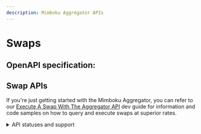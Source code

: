 ```yaml
---
description: Mimboku Aggregator APIs
---
```


# Swaps

## OpenAPI specification:


## Swap APIs

If you're just getting started with the Mimboku Aggregator, you can refer to our [Execute A Swap With The Aggregator API](../developer-guides/execute-a-swap-with-the-aggregator-api.md) dev guide for information and code samples on how to query and execute swaps at superior rates.

<details>

<summary>API statuses and support</summary>

**Chain identifiers**

The Aggregator APIs require a chain **name** to be included in the path when calling the APIs:

- Story Aeneid (ChainID: 1315) -> `Story Aeneid(Testnet)`

### &#x20;Latest

<figure><img src="../../../.gitbook/assets/Aggregator_API.png" alt=""><figcaption></figcaption></figure>
